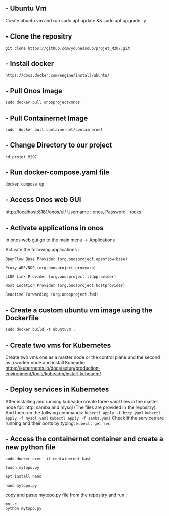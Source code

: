 ## - Ubuntu Vm

Create ubuntu vm and run 
	sudo apt update && sudo apt upgrade -y 

## - Clone the repositry

	git clone https://github.com/younessoub/projet_M207.git

## - Install docker

	https://docs.docker.com/engine/install/ubuntu/
	
## - Pull Onos Image 
	sudo docker pull onosproject/onos

## - Pull Containernet Image
	sudo  docker pull containernet/containernet

## - Change Directory to our project
	cd projet_M207
	    
## - Run docker-compose.yaml file
	docker compose up

## - Access Onos web GUI
http://localhost:8181/onos/ui/
Username : onos, Password : rocks

## - Activate applications in onos
	
In onos web gui go to the main menu -> Applications
	
Activate the following applications : 

	OpenFlow Base Provider (org.onosproject.openflow-base)  

	Proxy ARP/NDP (org.onosproject.proxyarp)

	LLDP Link Provider (org.onosproject.lldpprovider)

	Host Location Provider (org.onosproject.hostprovider)

	Reactive Forwarding (org.onosproject.fwd)


## - Create a custom ubuntu vm image using the Dockerfile
	sudo docker build -t ubuntuvm .

## - Create two vms for Kubernetes
Create two vms one as a master node or the control plane and the second as a worker node and install Kubeadm
	https://kubernetes.io/docs/setup/production-environment/tools/kubeadm/install-kubeadm/

## - Deploy services in Kubernetes
After installing and running kubeadm create three yaml files in the master node for: http, samba and mysql (The files are provided in the repositry). And then run the follwing commands:
	`kubectl apply -f http.yaml`
 	`kubectl apply -f mysql.yaml`
  	`kubectl apply -f samba.yaml`
Check if the services are running and their ports by typing:
	`kubectl get svc`

## - Access the containernet container and create a new python file
	sudo docker exec -it containernet bash
	
	touch mytopo.py
	
	apt install nano
	
	nano mytopo.py

copy and paste mytopo.py file from the repositry and run :
	
	mn -c
	python mytopo.py	
